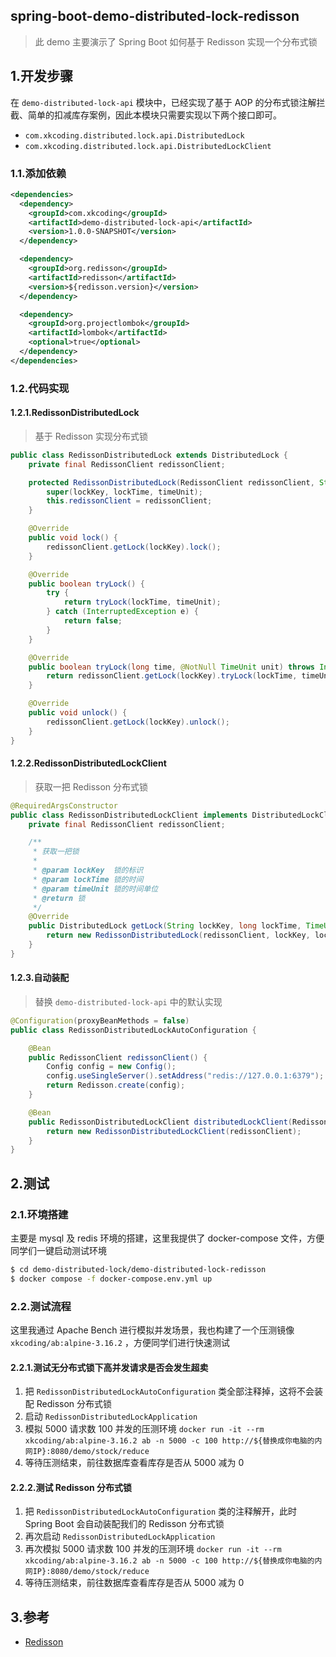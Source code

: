 ## spring-boot-demo-distributed-lock-redisson

> 此 demo 主要演示了 Spring Boot 如何基于 Redisson 实现一个分布式锁

## 1.开发步骤

在 `demo-distributed-lock-api` 模块中，已经实现了基于 AOP 的分布式锁注解拦截、简单的扣减库存案例，因此本模块只需要实现以下两个接口即可。
- `com.xkcoding.distributed.lock.api.DistributedLock`
- `com.xkcoding.distributed.lock.api.DistributedLockClient`

### 1.1.添加依赖

```xml
<dependencies>
  <dependency>
    <groupId>com.xkcoding</groupId>
    <artifactId>demo-distributed-lock-api</artifactId>
    <version>1.0.0-SNAPSHOT</version>
  </dependency>

  <dependency>
    <groupId>org.redisson</groupId>
    <artifactId>redisson</artifactId>
    <version>${redisson.version}</version>
  </dependency>

  <dependency>
    <groupId>org.projectlombok</groupId>
    <artifactId>lombok</artifactId>
    <optional>true</optional>
  </dependency>
</dependencies>
```

### 1.2.代码实现

#### 1.2.1.RedissonDistributedLock

> 基于 Redisson 实现分布式锁

```java
public class RedissonDistributedLock extends DistributedLock {
    private final RedissonClient redissonClient;

    protected RedissonDistributedLock(RedissonClient redissonClient, String lockKey, long lockTime, TimeUnit timeUnit) {
        super(lockKey, lockTime, timeUnit);
        this.redissonClient = redissonClient;
    }

    @Override
    public void lock() {
        redissonClient.getLock(lockKey).lock();
    }

    @Override
    public boolean tryLock() {
        try {
            return tryLock(lockTime, timeUnit);
        } catch (InterruptedException e) {
            return false;
        }
    }

    @Override
    public boolean tryLock(long time, @NotNull TimeUnit unit) throws InterruptedException {
        return redissonClient.getLock(lockKey).tryLock(lockTime, timeUnit);
    }

    @Override
    public void unlock() {
        redissonClient.getLock(lockKey).unlock();
    }
}
```

#### 1.2.2.RedissonDistributedLockClient

> 获取一把 Redisson 分布式锁

```java
@RequiredArgsConstructor
public class RedissonDistributedLockClient implements DistributedLockClient {
    private final RedissonClient redissonClient;

    /**
     * 获取一把锁
     *
     * @param lockKey  锁的标识
     * @param lockTime 锁的时间
     * @param timeUnit 锁的时间单位
     * @return 锁
     */
    @Override
    public DistributedLock getLock(String lockKey, long lockTime, TimeUnit timeUnit) {
        return new RedissonDistributedLock(redissonClient, lockKey, lockTime, timeUnit);
    }
}
```

#### 1.2.3.自动装配

> 替换 `demo-distributed-lock-api` 中的默认实现

```java
@Configuration(proxyBeanMethods = false)
public class RedissonDistributedLockAutoConfiguration {

    @Bean
    public RedissonClient redissonClient() {
        Config config = new Config();
        config.useSingleServer().setAddress("redis://127.0.0.1:6379");
        return Redisson.create(config);
    }

    @Bean
    public RedissonDistributedLockClient distributedLockClient(RedissonClient redissonClient) {
        return new RedissonDistributedLockClient(redissonClient);
    }
}
```

## 2.测试

### 2.1.环境搭建

主要是 mysql 及 redis 环境的搭建，这里我提供了 docker-compose 文件，方便同学们一键启动测试环境

```bash
$ cd demo-distributed-lock/demo-distributed-lock-redisson
$ docker compose -f docker-compose.env.yml up
```

### 2.2.测试流程

这里我通过 Apache Bench 进行模拟并发场景，我也构建了一个压测镜像 `xkcoding/ab:alpine-3.16.2` ，方便同学们进行快速测试

#### 2.2.1.测试无分布式锁下高并发请求是否会发生超卖

1. 把 `RedissonDistributedLockAutoConfiguration` 类全部注释掉，这将不会装配 Redisson 分布式锁
2. 启动 `RedissonDistributedLockApplication`
3. 模拟 5000 请求数 100 并发的压测环境 `docker run -it --rm xkcoding/ab:alpine-3.16.2 ab -n 5000 -c 100 http://${替换成你电脑的内网IP}:8080/demo/stock/reduce`
4. 等待压测结束，前往数据库查看库存是否从 5000 减为 0

#### 2.2.2.测试 Redisson 分布式锁

1. 把 `RedissonDistributedLockAutoConfiguration` 类的注释解开，此时 Spring Boot 会自动装配我们的 Redisson 分布式锁
2. 再次启动 `RedissonDistributedLockApplication`
3. 再次模拟 5000 请求数 100 并发的压测环境 `docker run -it --rm xkcoding/ab:alpine-3.16.2 ab -n 5000 -c 100 http://${替换成你电脑的内网IP}:8080/demo/stock/reduce`
4. 等待压测结束，前往数据库查看库存是否从 5000 减为 0

## 3.参考

- [Redisson](https://github.com/redisson/redisson/wiki)
